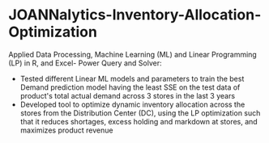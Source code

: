 # JOANNalytics-Inventory-Allocation-Optimization
Applied Data Processing, Machine Learning (ML) and Linear Programming (LP) in R, and Excel- Power Query and Solver:
- Tested different Linear ML models and parameters to train the best Demand prediction model having the least SSE on the test data of product's total actual demand across 3 stores in the last 3 years
- Developed tool to optimize dynamic inventory allocation across the stores from the Distribution Center (DC), using the LP optimization such that it reduces shortages, excess holding and markdown at stores, and maximizes product revenue
